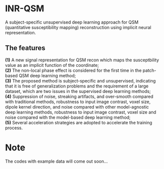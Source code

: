# INR-QSM
A subject-specific unsupervised deep learning approach for QSM (quantitative susceptibility mapping) reconstruction using implicit neural representation.
## The features   
**(1)** A new signal representation for QSM recon which maps the susceptbility value as an implicit function of the coordinate;  
**(2)** The non-local phase effect is considered for the first time in the patch-based QSM deep learning method;  
**(3)** The proposed method is subject-specific and unsupervised, indicating that it is free of generalization problems and the requirement of a large dataset, which are two issues in the supervised deep learning methods;  
**(4)** Suppression of noise, streaking artifacts, and over-smooth compared with traditional methods, robustness to input image contrast, voxel size, dipole kernel direction, and noise compared with other model-agnostic deep learning methods, robustness to input image contrast, voxel size and noise compared with the model-based deep learning method;  
**(5)** Several acceleration strategies are adopted to accelerate the training process.

# Note
The codes with example data will come out soon...


